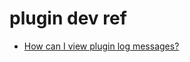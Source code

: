 # plugin dev ref

- [How can I view plugin log messages?](https://intellij-support.jetbrains.com/hc/en-us/community/posts/360004419119-How-can-I-view-plugin-log-messages-)

